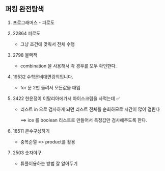 ## 퍼킹 완전탐색

1. 프로그래머스 - 피로도
2. 22864 피로도
   - 그냥 조건에 맞춰서 전체 수행

3. 2798 블랙잭
   - combination 을 사용해서 각 경우를 모두 확인한다.

4. 19532 수학은비대면강의입니다.
   - for 문 2번 돌려서 모든값을 대입

5. 2422 한윤정이 이탈리아에가서 아이스크림을 사먹는데 ✅

   - 리스트 in 으로 검사하게 되면 리스트 전체를 순회하므로 시간이 많이 걸린다

     ==> ice 를 boolean 리스트로 만들어서 특정값만 검사해주도록 한다.

6. 18511 큰수구성하기
   - 중복순열 => product를 활용

7. 2503 숫자야구
   - 튜플이용하는 방법 잘 알아두기